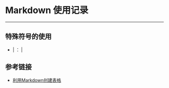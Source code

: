 # Markdown 使用记录
***
## 特殊符号的使用

- | ： &#124;

## 参考链接
- [利用Markdown创建表格](https://blog.csdn.net/tuxingchen6/article/details/55222951)
